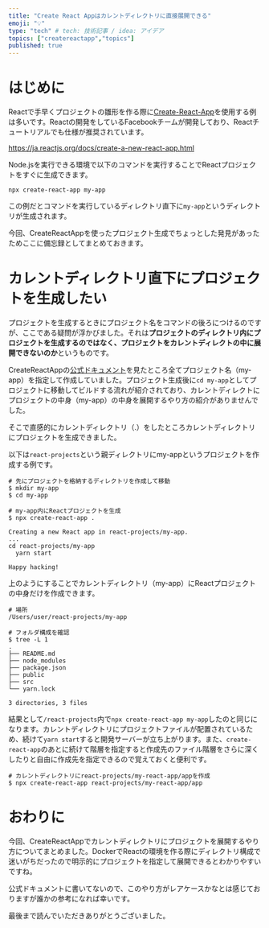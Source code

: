 ```yaml
---
title: "Create React Appはカレントディレクトリに直接展開できる"
emoji: "💡"
type: "tech" # tech: 技術記事 / idea: アイデア
topics: ["createreactapp","topics"]
published: true
---
```


# はじめに

Reactで手早くプロジェクトの雛形を作る際に[Create-React-App](https://create-react-app.dev/)を使用する例は多いです。Reactの開発をしているFacebookチームが開発しており、Reactチュートリアルでも仕様が推奨されています。

https://ja.reactjs.org/docs/create-a-new-react-app.html

Node.jsを実行できる環境で以下のコマンドを実行することでReactプロジェクトをすぐに生成できます。

```shell
npx create-react-app my-app
```

この例だとコマンドを実行しているディレクトリ直下に`my-app`というディレクトリが生成されます。

今回、CreateReactAppを使ったプロジェクト生成でちょっとした発見があったためここに備忘録としてまとめておきます。

# カレントディレクトリ直下にプロジェクトを生成したい

プロジェクトを生成するときにプロジェクト名をコマンドの後ろにつけるのですが、ここである疑問が浮かびました。それは**プロジェクトのディレクトリ内にプロジェクトを生成するのではなく、プロジェクトをカレントディレクトの中に展開できないのか**というものです。

CreateReactAppの[公式ドキュメント](https://create-react-app.dev/docs/getting-started)を見たところ全てプロジェクト名（my-app）を指定して作成していました。プロジェクト生成後に`cd my-app`としてプロジェクトに移動してビルドする流れが紹介されており、カレントディレクトにプロジェクトの中身（my-app）の中身を展開するやり方の紹介がありませんでした。

そこで直感的にカレントディレクトリ（.）をしたところカレントディレクトリにプロジェクトを生成できました。

以下は`react-projects`という親ディレクトリにmy-appというプロジェクトを作成する例です。

```shell
# 先にプロジェクトを格納するディレクトリを作成して移動
$ mkdir my-app
$ cd my-app

# my-app内にReactプロジェクトを生成
$ npx create-react-app .

Creating a new React app in react-projects/my-app.
...
cd react-projects/my-app
  yarn start

Happy hacking!
```

上のようにすることでカレントディレクトリ（my-app）にReactプロジェクトの中身だけを作成できます。

```shell
# 場所
/Users/user/react-projects/my-app

# フォルダ構成を確認
$ tree -L 1
.
├── README.md
├── node_modules
├── package.json
├── public
├── src
└── yarn.lock

3 directories, 3 files
```

結果として`/react-projects`内で`npx create-react-app my-app`したのと同じになります。カレントディレクトリにプロジェクトファイルが配置されているため、続けて`yarn start`すると開発サーバーが立ち上がります。また、`create-react-app`のあとに続けて階層を指定すると作成先のファイル階層をさらに深くしたりと自由に作成先を指定できるので覚えておくと便利です。

```shell
# カレントディレクトリにreact-projects/my-react-app/appを作成
$ npx create-react-app react-projects/my-react-app/app
```

# おわりに

今回、CreateReactAppでカレントディレクトリにプロジェクトを展開するやり方についてまとめました。DockerでReactの環境を作る際にディレクトリ構成で迷いがちだったので明示的にプロジェクトを指定して展開できるとわかりやすいですね。

公式ドキュメントに書いてないので、このやり方がレアケースかなとは感じておりますが誰かの参考になれば幸いです。

最後まで読んでいただきありがとうございました。